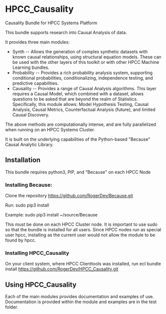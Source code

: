 # HPCC_Causality
Causality Bundle for HPCC Systems Platform

This bundle supports research into Causal Analysis of data.

It provides three main modules:
- Synth -- Allows the generation of complex synthetic datasets with known causal relationships, using structural equation models.  These can be used with the other layers of this toolkit or with other HPCC Machine Learning bundles.
- Probability -- Provides a rich probability analysis system, supporting conditional probabilities, conditionalizing, independence testing, and predictive capabilities.
- Causality -- Provides a range of Causal Analysis algorithms.  This layer requires a Causal Model, which combined with a dataset, allows questions to be asked that are beyond the realm of Statistics.  Specifically, this module allows: Model Hypothesis Testing, Causal Analysis, Causal Metrics, Counterfactual Analysis (future), and limited Causal Discovery.

The above methods are computationally intense, and are fully parallelized when running on an HPCC Systems Cluster.

It is built on the underlying capabilities of the Python-based "Because" Causal Analytic Library.

## Installation

This bundle requires python3, PIP,  and "Because" on each HPCC Node

### Installing Because:

Clone the repository https://github.com/RogerDev/Because.git

Run: sudo pip3 install <path to Because>

Example: sudo pip3 install ~/source/Because

This must be done on each HPCC Cluster node.  It is important to use sudo so that the bundle is installed for all users.  Since HPCC nodes run as special user hpcc, installing as the current user would not allow the module to be found by hpcc.

### Installing HPCC_Causality

On your client system, where HPCC Clienttools was installed, run
ecl bundle install https://github.com/RogerDev/HPCC_Causality.git

## Using HPCC_Causality

Each of the main modules provides documentation and examples of use.
Documentation is provided within the module and examples are in the test folder.
